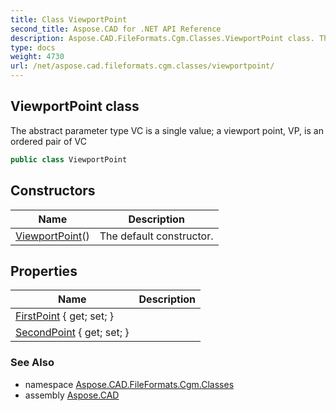 ```yaml
---
title: Class ViewportPoint
second_title: Aspose.CAD for .NET API Reference
description: Aspose.CAD.FileFormats.Cgm.Classes.ViewportPoint class. The abstract parameter type VC is a single value a viewport point VP is an ordered pair of VC
type: docs
weight: 4730
url: /net/aspose.cad.fileformats.cgm.classes/viewportpoint/
---
```

## ViewportPoint class

The abstract parameter type VC is a single value; a viewport point, VP, is an ordered pair of VC

```csharp
public class ViewportPoint
```

## Constructors

| Name | Description |
| --- | --- |
| [ViewportPoint](viewportpoint/)() | The default constructor. |

## Properties

| Name | Description |
| --- | --- |
| [FirstPoint](../../aspose.cad.fileformats.cgm.classes/viewportpoint/firstpoint/) { get; set; } |  |
| [SecondPoint](../../aspose.cad.fileformats.cgm.classes/viewportpoint/secondpoint/) { get; set; } |  |

### See Also

* namespace [Aspose.CAD.FileFormats.Cgm.Classes](../../aspose.cad.fileformats.cgm.classes/)
* assembly [Aspose.CAD](../../)


